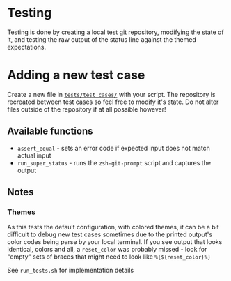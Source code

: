 # Testing

Testing is done by creating a local test git repository, modifying the state of it, and testing the raw output of the status line against the themed expectations.


# Adding a new test case
Create a new file in [`tests/test_cases/`](./test_cases) with your script. The repository is recreated between test cases so feel free to modify it's state. Do not alter files outside of the repository if at all possible however!


## Available functions
- `assert_equal` - sets an error code if expected input does not match actual input
- `run_super_status` - runs the `zsh-git-prompt` script and captures the output


## Notes

### Themes
As this tests the default configuration, with colored themes, it can be a bit difficult to debug new test cases sometimes due to the printed output's color codes being parse by your local terminal. If you see output that looks identical, colors and all, a `reset_color` was probably missed - look for "empty" sets of braces that might need to look like `%{${reset_color}%}`

See `run_tests.sh` for implementation details
